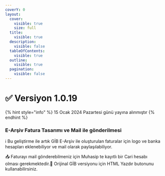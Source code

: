 ```yaml
---
coverY: 0
layout:
  cover:
    visible: true
    size: full
  title:
    visible: true
  description:
    visible: false
  tableOfContents:
    visible: true
  outline:
    visible: true
  pagination:
    visible: false
---
```


# ✅ Versiyon 1.0.19

{% hint style="info" %}
15 Ocak 2024 Pazartesi günü yayına alınmıştır
{% endhint %}

### E-Arşiv Fatura Tasarımı ve Mail ile gönderilmesi

ℹ️ Bu geliştirme ile artık GİB E-Arşiv ile oluşturulan faturalar için logo ve banka hesapları eklenebiliyor ve mail olarak paylaşılabiliyor.

📤 Faturayı mail gönderebilmeniz için Muhasip te kayıtlı bir Cari hesabı olması gerekmektedir.📃 Orijinal GİB versiyonu için HTML Yazdır butonunu kullanabilirsiniz.
